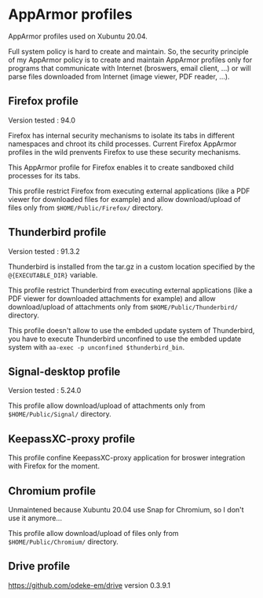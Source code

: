 # AppArmor profiles
AppArmor profiles used on Xubuntu 20.04.

Full system policy is hard to create and maintain. So, the security principle of my AppArmor policy is to create and maintain AppArmor profiles only for programs that communicate with Internet (broswers, email client, ...) or will parse files downloaded from Internet (image viewer, PDF reader, ...).

## Firefox profile
Version tested : 94.0

Firefox has internal security mechanisms to isolate its tabs in different namespaces and chroot its child processes. Current Firefox AppArmor profiles in the wild prenvents Firefox to use these security mechanisms.

This AppArmor profile for Firefox enables it to create sandboxed child processes for its tabs.

This profile restrict Firefox from executing external applications (like a PDF viewer for downloaded files for example) and allow download/upload of files only from `$HOME/Public/Firefox/` directory.

## Thunderbird profile
Version tested : 91.3.2

Thunderbird is installed from the tar.gz in a custom location specified by the `@{EXECUTABLE_DIR}` variable.

This profile restrict Thunderbird from executing external applications (like a PDF viewer for downloaded attachments for example) and allow download/upload of attachments only from `$HOME/Public/Thunderbird/` directory.

This profile doesn't allow to use the embded update system of Thunderbird, you have to execute Thunderbird unconfined to use the embded update system with `aa-exec -p unconfined $thunderbird_bin`.

## Signal-desktop profile
Version tested : 5.24.0

This profile allow download/upload of attachments only from `$HOME/Public/Signal/` directory.

## KeepassXC-proxy profile
This profile confine KeepassXC-proxy application for broswer integration with Firefox for the moment.

## Chromium profile
Unmaintened because Xubuntu 20.04 use Snap for Chromium, so I don't use it anymore...

This profile allow download/upload of files only from `$HOME/Public/Chromium/` directory.

## Drive profile
https://github.com/odeke-em/drive version 0.3.9.1

